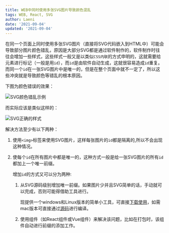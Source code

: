 ```yaml
---
title: WEB中同时使用多张SVG图片导致颜色混乱
tags: WEB, React, SVG
author: Laeni
date: '2021-09-04'
updated: '2021-09-04'
---
```


在同一个页面上同时使用多张SVG图片（直接将SVG代码嵌入到HTML中）可能会导致部分图片颜色错乱，原因是大部分SVG都是通过软件制作的，软件制作时往往会增加一些样式，这些样式一般又是以类似`CSS内联`的方式申明的，这就需要给元素进行标记（一般是用`id`），而`id`是由软件自动生成，这就很容易造成`id`重复。而同一个`id`在一张SVG图片中是唯一的，但是在整个页面中就不一定了，所以这些冲突就是导致颜色等错乱的根本原因。

下图为颜色错误的效果：

![SVG颜色错乱示例](https://pictures-1252266447.cos.ap-chengdu.myqcloud.com/blog/note/web/fix/svg-color-error/svg-color-error.jpg)

而实际应该是类似这样的：

![SVG正确的样式](https://pictures-1252266447.cos.ap-chengdu.myqcloud.com/blog/note/web/fix/svg-color-error/svg-color-ok.jpg)

解决方法至少有以下两种：

1. 使用`<img>`标签来使用SVG图片，这样每张图片的`id`都是隔离的,所以不会出现这种情况。

2. 使每个`id`在所有图片中都是唯一的，这种方式一般是给一张SVG图片的所有`id`都加上一个唯一前缀。

   增加`id`的方式又可以分为两种:

   1. 从SVG源码级别增加唯一前缀。如果图片少并且SVG简单的话，手动就可以完成，否则可能得借助工具进行。

      现提供一个windows和Linux版本的简单小工具，可直接[下载使用](https://gitee.com/laeni/svg-id-prefix/releases/1.0.0)，如需mac版本可直接通过[源码](https://gitee.com/laeni/svg-id-prefix)进行编译。

   2. 使用组件（如React组件或Vue组件）来解决该问题，比如在打包时，该组件自动进行前缀的添加工作。

